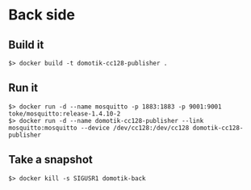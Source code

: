 # Back side

## Build it

```
$> docker build -t domotik-cc128-publisher .
```

## Run it

```
$> docker run -d --name mosquitto -p 1883:1883 -p 9001:9001 toke/mosquitto:release-1.4.10-2
$> docker run -d --name domotik-cc128-publisher --link mosquitto:mosquitto --device /dev/cc128:/dev/cc128 domotik-cc128-publisher
```

## Take a snapshot

```
$> docker kill -s SIGUSR1 domotik-back
```
